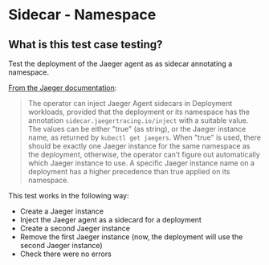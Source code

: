 # Sidecar - Namespace
## What is this test case testing?

Test the deployment of the Jaeger agent as as sidecar annotating a namespace.

[From the Jaeger documentation](https://www.jaegertracing.io/docs/latest/operator/#auto-injecting-jaeger-agent-sidecars):
> The operator can inject Jaeger Agent sidecars in Deployment workloads,
provided that the deployment or its namespace has the annotation
`sidecar.jaegertracing.io/inject` with a suitable value. The values can be either
"true" (as string), or the Jaeger instance name, as returned by `kubectl get
jaegers`. When "true" is used, there should be exactly one Jaeger instance for
the same namespace as the deployment, otherwise, the operator can’t figure out
automatically which Jaeger instance to use. A specific Jaeger instance name on
a deployment has a higher precedence than true applied on its namespace.

This test works in the following way:
* Create a Jaeger instance
* Inject the Jaeger agent as a sidecard for a deployment
* Create a second Jaeger instance
* Remove the first Jaeger instance (now, the deployment will use the second Jaeger instance)
* Check there were no errors
